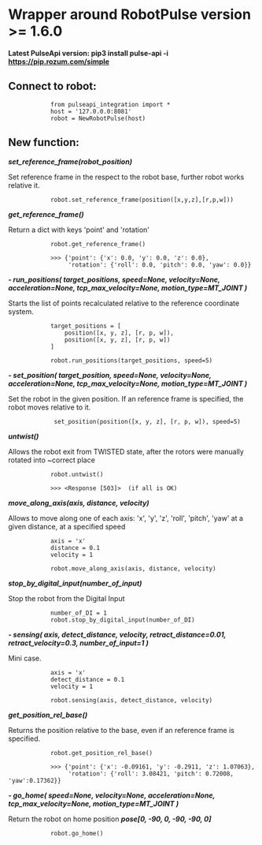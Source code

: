 # Wrapper around RobotPulse version >= 1.6.0

**Latest PulseApi version: pip3 install pulse-api -i https://pip.rozum.com/simple**

## Connect to robot:

                from pulseapi_integration import *
                host = '127.0.0.0:8081'
                robot = NewRobotPulse(host)


## New function:

***set_reference_frame(robot_position)***

Set reference frame in the respect to the robot base,
further robot works relative it.

                robot.set_reference_frame(position([x,y,z],[r,p,w]))

***get_reference_frame()***

Return a dict with keys 'point' and 'rotation'

                robot.get_reference_frame()

                >>> {'point': {'x': 0.0, 'y': 0.0, 'z': 0.0},
                     'rotation': {'roll': 0.0, 'pitch': 0.0, 'yaw': 0.0}}

***- run_positions(
            target_positions,
            speed=None,
            velocity=None,
            acceleration=None,
            tcp_max_velocity=None,
            motion_type=MT_JOINT
)***

Starts the list of points recalculated relative to the reference coordinate system.


                target_positions = [
                    position([x, y, z], [r, p, w]),
                    position([x, y, z], [r, p, w])
                ]

                robot.run_positions(target_positions, speed=5)

***- set_position(
            target_position,
            speed=None,
            velocity=None,
            acceleration=None,
            tcp_max_velocity=None,
            motion_type=MT_JOINT
    )***

Set the robot in the given position. If an reference frame is specified,
the robot moves relative to it.

                 set_position(position([x, y, z], [r, p, w]), speed=5)

***untwist()***

Allows the robot exit from TWISTED state, after the rotors were manually rotated into ~correct place

                robot.untwist()

                >>> <Response [503]>  (if all is OK)

***move_along_axis(axis, distance, velocity)***

Allows to move along one of each axis: 'x', 'y', 'z', 'roll', 'pitch', 'yaw'
at a given distance, at a specified speed

                axis = 'x'
                distance = 0.1
                velocity = 1

                robot.move_along_axis(axis, distance, velocity)

***stop_by_digital_input(number_of_input)***

Stop the robot from the Digital Input

                number_of_DI = 1
                robot.stop_by_digital_input(number_of_DI)

***- sensing(
        axis,
        detect_distance,
        velocity,
        retract_distance=0.01,
        retract_velocity=0.3,
        number_of_input=1
)***

Mini case.

                axis = 'x'
                detect_distance = 0.1
                velocity = 1

                robot.sensing(axis, detect_distance, velocity)

***get_position_rel_base()***

Returns the position relative to the base, even if an reference frame is specified.

                robot.get_position_rel_base()

                >>> {'point': {'x': -0.09161, 'y': -0.2911, 'z': 1.07063},
                     'rotation': {'roll': 3.08421, 'pitch': 0.72008, 'yaw':0.17362}}

***- go_home(
        speed=None,
        velocity=None,
        acceleration=None,
        tcp_max_velocity=None,
        motion_type=MT_JOINT
)***

Return the robot on home position ***pose[0, -90, 0, -90, -90, 0]***

                robot.go_home()
